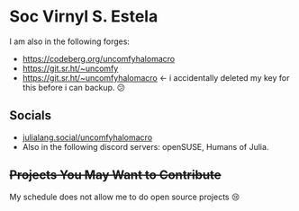 
# Soc Virnyl S. Estela

I am also in the following forges:

- https://codeberg.org/uncomfyhalomacro
- https://git.sr.ht/~uncomfy
- https://git.sr.ht/~uncomfyhalomacro ← i accidentally deleted my key for this before i can backup. 😕

## Socials

- <a rel="me" href="https://julialang.social/@uncomfyhalomacro">julialang.social/uncomfyhalomacro</a>
- Also in the following discord servers: openSUSE, Humans of Julia.

## ~~Projects You May Want to Contribute~~

My schedule does not allow me to do open source projects 😢



